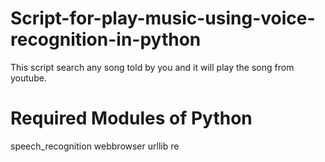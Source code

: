 # Script-for-play-music-using-voice-recognition-in-python
This script search any song told by you and it will play the song from youtube.

# Required Modules of Python
speech_recognition
webbrowser
urllib
re
